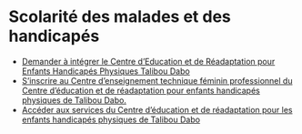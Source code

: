 # Scolarité des malades et des handicapés

* [Demander à intégrer le Centre d’Education et de Réadaptation pour Enfants Handicapés Physiques Talibou Dabo](demander-a-integrer-le-centre-deducation-et-de-readaptation-pour-enfants-handicapes-physiques-talibou-dabo.md)
* [S’inscrire au Centre d’enseignement technique féminin professionnel du Centre d’éducation et de réadaptation pour enfants handicapés physiques de Talibou Dabo.](sinscrire-au-centre-denseignement-technique-feminin-professionnel-du-centre-deducation-et-de-readaptation-pour-enfants-handicapes-physiques-de-talibou-dabo.md)
* [Accéder aux services du Centre d’éducation et de réadaptation pour les enfants handicapés physiques de Talibou Dabo](acceder-aux-services-du-centre-deducation-et-de-readaptation-pour-les-enfants-handicapes-physiques-de-talibou-dabo.md)
